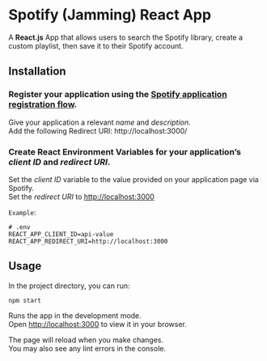 # Spotify (Jamming) React App

A **React.js** App that allows users to search the Spotify library, 
create a custom playlist, then save it to their Spotify account.

## **Installation**

### **Register** your application using the [Spotify application registration flow](https://developer.spotify.com/my-applications/#!/applications).

Give your application a relevant *name* and *description*.\
Add the following Redirect URI:
http://localhost:3000/

### **Create React Environment Variables** for your application’s *client ID* and *redirect URI*.

Set the *client ID* variable to the value provided on your application page via Spotify.\
Set the *redirect URI* to [http://localhost:3000](http://localhost:3000)

`Example`:
```
# .env
REACT_APP_CLIENT_ID=api-value
REACT_APP_REDIRECT_URI=http://localhost:3000
```

## **Usage**

In the project directory, you can run:

```
npm start
```

Runs the app in the development mode.\
Open [http://localhost:3000](http://localhost:3000) to view it in your browser.

The page will reload when you make changes.\
You may also see any lint errors in the console.
